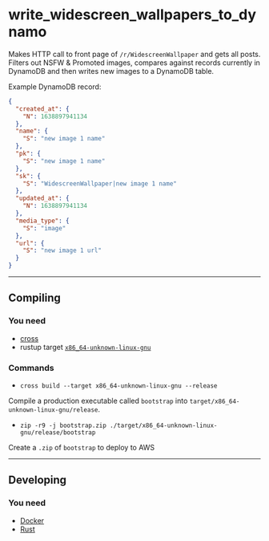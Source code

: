 # write_widescreen_wallpapers_to_dynamo

Makes HTTP call to front page of `/r/WidescreenWallpaper` and gets all posts. Filters out NSFW & Promoted images, compares against records currently in DynamoDB and then writes new images to a DynamoDB table.

Example DynamoDB record:

```json
{
  "created_at": {
    "N": 1638897941134
  },
  "name": {
    "S": "new image 1 name"
  },
  "pk": {
    "S": "new image 1 name"
  },
  "sk": {
    "S": "WidescreenWallpaper|new image 1 name"
  },
  "updated_at": {
    "N": 1638897941134
  },
  "media_type": {
    "S": "image"
  },
  "url": {
    "S": "new image 1 url"
  }
}
```

<hr />

## Compiling

### You need

- [cross](https://github.com/rust-embedded/cross)
- rustup target [`x86_64-unknown-linux-gnu`](https://rust-lang.github.io/rustup/cross-compilation.html)

### Commands

- `cross build --target x86_64-unknown-linux-gnu --release`

Compile a production executable called `bootstrap` into `target/x86_64-unknown-linux-gnu/release`.

- `zip -r9 -j bootstrap.zip ./target/x86_64-unknown-linux-gnu/release/bootstrap`

Create a `.zip` of `bootstrap` to deploy to AWS

<hr />

## Developing

### You need

- [Docker](https://www.docker.com/)
- [Rust](https://www.rust-lang.org/)
